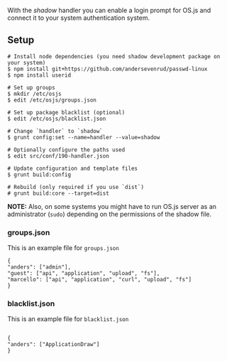 With the *shadow* handler you can enable a login prompt for OS.js and connect it to your system authentication system.

## Setup

```
# Install node dependencies (you need shadow development package on your system)
$ npm install git+https://github.com/andersevenrud/passwd-linux
$ npm install userid

# Set up groups
$ mkdir /etc/osjs
$ edit /etc/osjs/groups.json

# Set up package blacklist (optional)
$ edit /etc/osjs/blacklist.json

# Change `handler` to `shadow`
$ grunt config:set --name=handler --value=shadow

# Optionally configure the paths used
$ edit src/conf/190-handler.json

# Update configuration and template files
$ grunt build:config

# Rebuild (only required if you use `dist`)
# grunt build:core --target=dist

```

**NOTE:** Also, on some systems you might have to run OS.js server as an administrator (`sudo`) depending on the permissions of the shadow file.


### groups.json

This is an example file for `groups.json`

```
{
"anders": ["admin"],
"guest": ["api", "application", "upload", "fs"],
"marcello": ["api", "application", "curl", "upload", "fs"]
}
```

### blacklist.json

This is an example file for `blacklist.json`

```

{
"anders": ["ApplicationDraw"]
}

```
